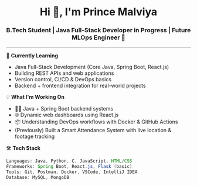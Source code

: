 <h1 align="center">Hi 👋, I'm Prince Malviya</h1>
<h3 align="center">B.Tech Student | Java Full-Stack Developer in Progress | Future MLOps Engineer 🚀</h3>

---

🌱 **Currently Learning**  
- Java Full-Stack Development (Core Java, Spring Boot, React.js)  
- Building REST APIs and web applications  
- Version control, CI/CD & DevOps basics  
- Backend + frontend integration for real-world projects  

💡 **What I'm Working On**  
- 🧑‍💻 Java + Spring Boot backend systems  
- 🌐 Dynamic web dashboards using React.js  
- 📦 Understanding DevOps workflows with Docker & GitHub Actions  
- (Previously) Built a Smart Attendance System with live location & footage tracking  

🛠 **Tech Stack**  
```java
Languages: Java, Python, C, JavaScript, HTML/CSS
Frameworks: Spring Boot, React.js, Flask (basic)
Tools: Git, Postman, Docker, VSCode, IntelliJ IDEA
Database: MySQL, MongoDB
